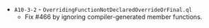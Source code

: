 - `A10-3-2` - `OverridingFunctionNotDeclaredOverrideOrFinal.ql`
  - Fix #466 by ignoring compiler-generated member functions.